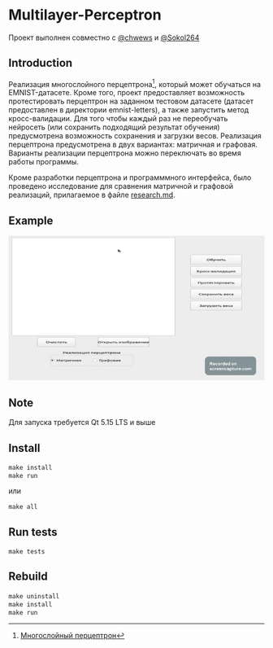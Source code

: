 # Multilayer-Perceptron
Проект выполнен совместно с [@chwews](https://github.com/chwews) и [@Sokol264](https://github.com/Sokol264)
## Introduction
Реализация многослойного перцептрона[^1], который может обучаться на EMNIST-датасете. Кроме того, проект предоставляет возможность протестировать перцептрон на заданном тестовом датасете (датасет предоставлен в директории emnist-letters), а также запустить метод кросс-валидации. Для того чтобы каждый раз не переобучать нейросеть (или сохранить подходящий результат обучения) предусмотрена возможность сохранения и загрузки весов. Реализация перцептрона предусмотрена в двух вариантах: матричная и графовая. Варианты реализации перцептрона можно переключать во время работы программы.

Кроме разработки перцептрона и программмного интерфейса, было проведено исследование для сравнения матричной и графовой реализаций, прилагаемое в файле  [research.md](./research.md).

## Example
![](https://github.com/roshik14/Multilayer-Perceptron/blob/main/preview.gif)

## Note
Для запуска требуется Qt 5.15 LTS и выше

## Install
```
make install
make run
```

или

```
make all
```

## Run tests
```
make tests
```

## Rebuild

```
make uninstall
make install
make run
```


[^1]: [Многослойный перцептрон](https://ru.wikipedia.org/wiki/%D0%9C%D0%BD%D0%BE%D0%B3%D0%BE%D1%81%D0%BB%D0%BE%D0%B9%D0%BD%D1%8B%D0%B9_%D0%BF%D0%B5%D1%80%D1%86%D0%B5%D0%BF%D1%82%D1%80%D0%BE%D0%BD_%D0%A0%D1%83%D0%BC%D0%B5%D0%BB%D1%8C%D1%85%D0%B0%D1%80%D1%82%D0%B0)
